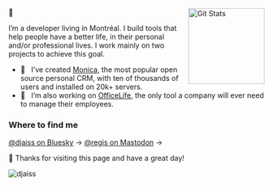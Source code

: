 <a href="https://github.com/djaiss"><img alt="Git Stats" src="https://github-readme-stats.vercel.app/api?username=djaiss&show_icons=true" align="right" height="150" /></a>

🖖

I’m a developer living in Montréal. I build tools that help people have a better life, in their personal and/or professional lives. I work mainly on two projects to achieve this goal.

- 🚀 &nbsp; I’ve created [Monica](https://github.com/monicahq/monica), the most popular open source personal CRM, with ten of thousands of users and installed on 20k+ servers.
- 🚜  &nbsp; I’m also working on [OfficeLife](https://github.com/officelifehq/officelife), the only tool a company will ever need to manage their employees.


### Where to find me

[@djaiss on Bluesky](https://bsky.app/profile/djaiss.bsky.social) →
[@regis on Mastodon](https://phpc.social/@regis) →

👏 Thanks for visiting this page and have a great day!

<p><img align="center" src="https://github-readme-streak-stats.herokuapp.com/?user=djaiss&" alt="djaiss" /></p>
